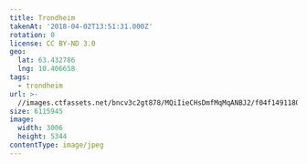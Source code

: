 ```yaml
---
title: Trondheim
takenAt: '2018-04-02T13:51:31.000Z'
rotation: 0
license: CC BY-ND 3.0
geo:
  lat: 63.432786
  lng: 10.406658
tags:
  - trondheim
url: >-
  //images.ctfassets.net/bncv3c2gt878/MQiIieCHsDmfMqMqANBJ2/f04f1491180f8d846366039108f277ce/trondheim_41340084852_o
size: 6115945
image:
  width: 3006
  height: 5344
contentType: image/jpeg
---
```


